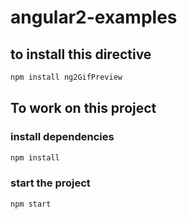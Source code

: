 # angular2-examples
## to install this directive
```cmd
npm install ng2GifPreview
```
## To work on this project
### install dependencies
```cmd
npm install
```
### start the project
```cmd
npm start
```
